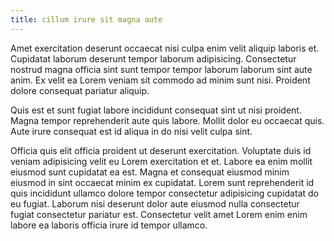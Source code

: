 ```yaml
---
title: cillum irure sit magna aute
---
```


Amet exercitation deserunt occaecat nisi culpa enim velit aliquip laboris et. Cupidatat laborum deserunt tempor laborum adipisicing. Consectetur nostrud magna officia sint sunt tempor tempor laborum laborum sint aute anim. Ex velit ea Lorem veniam sit commodo ad minim sunt nisi. Proident dolore consequat pariatur aliquip.

Quis est et sunt fugiat labore incididunt consequat sint ut nisi proident. Magna tempor reprehenderit aute quis labore. Mollit dolor eu occaecat quis. Aute irure consequat est id aliqua in do nisi velit culpa sint.

Officia quis elit officia proident ut deserunt exercitation. Voluptate duis id veniam adipisicing velit eu Lorem exercitation et et. Labore ea enim mollit eiusmod sunt cupidatat ea est. Magna et consequat eiusmod minim eiusmod in sint occaecat minim ex cupidatat. Lorem sunt reprehenderit id quis incididunt ullamco dolore tempor consectetur adipisicing cupidatat do eu fugiat. Laborum nisi deserunt dolor aute eiusmod nulla consectetur fugiat consectetur pariatur est. Consectetur velit amet Lorem enim enim labore ea laboris officia irure id tempor ullamco.